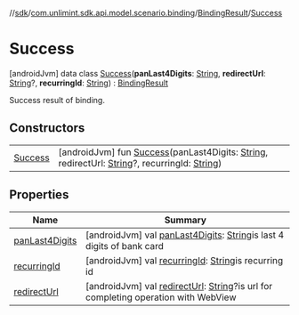 //[sdk](../../../../index.md)/[com.unlimint.sdk.api.model.scenario.binding](../../index.md)/[BindingResult](../index.md)/[Success](index.md)



# Success  
 [androidJvm] data class [Success](index.md)(**panLast4Digits**: [String](https://kotlinlang.org/api/latest/jvm/stdlib/kotlin/-string/index.html), **redirectUrl**: [String](https://kotlinlang.org/api/latest/jvm/stdlib/kotlin/-string/index.html)?, **recurringId**: [String](https://kotlinlang.org/api/latest/jvm/stdlib/kotlin/-string/index.html)) : [BindingResult](../index.md)

Success result of binding.

   


## Constructors  
  
| | |
|---|---|
| <a name="com.unlimint.sdk.api.model.scenario.binding/BindingResult.Success/Success/#kotlin.String#kotlin.String?#kotlin.String/PointingToDeclaration/"></a>[Success](-success.md)| <a name="com.unlimint.sdk.api.model.scenario.binding/BindingResult.Success/Success/#kotlin.String#kotlin.String?#kotlin.String/PointingToDeclaration/"></a> [androidJvm] fun [Success](-success.md)(panLast4Digits: [String](https://kotlinlang.org/api/latest/jvm/stdlib/kotlin/-string/index.html), redirectUrl: [String](https://kotlinlang.org/api/latest/jvm/stdlib/kotlin/-string/index.html)?, recurringId: [String](https://kotlinlang.org/api/latest/jvm/stdlib/kotlin/-string/index.html))   <br>|


## Properties  
  
|  Name |  Summary | 
|---|---|
| <a name="com.unlimint.sdk.api.model.scenario.binding/BindingResult.Success/panLast4Digits/#/PointingToDeclaration/"></a>[panLast4Digits](pan-last4-digits.md)| <a name="com.unlimint.sdk.api.model.scenario.binding/BindingResult.Success/panLast4Digits/#/PointingToDeclaration/"></a> [androidJvm] val [panLast4Digits](pan-last4-digits.md): [String](https://kotlinlang.org/api/latest/jvm/stdlib/kotlin/-string/index.html)is last 4 digits of bank card   <br>|
| <a name="com.unlimint.sdk.api.model.scenario.binding/BindingResult.Success/recurringId/#/PointingToDeclaration/"></a>[recurringId](recurring-id.md)| <a name="com.unlimint.sdk.api.model.scenario.binding/BindingResult.Success/recurringId/#/PointingToDeclaration/"></a> [androidJvm] val [recurringId](recurring-id.md): [String](https://kotlinlang.org/api/latest/jvm/stdlib/kotlin/-string/index.html)is recurring id   <br>|
| <a name="com.unlimint.sdk.api.model.scenario.binding/BindingResult.Success/redirectUrl/#/PointingToDeclaration/"></a>[redirectUrl](redirect-url.md)| <a name="com.unlimint.sdk.api.model.scenario.binding/BindingResult.Success/redirectUrl/#/PointingToDeclaration/"></a> [androidJvm] val [redirectUrl](redirect-url.md): [String](https://kotlinlang.org/api/latest/jvm/stdlib/kotlin/-string/index.html)?is url for completing operation with WebView   <br>|

